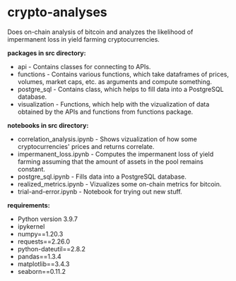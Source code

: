 # crypto-analyses

Does on-chain analysis of bitcoin and analyzes the likelihood of impermanent loss in yield farming cryptocurrencies.

**packages in src directory:**

* api - Contains classes for connecting to APIs.
* functions - Contains various functions, which take dataframes of prices, volumes, market caps, etc. as arguments and compute something.
* postgre_sql - Contains class, which helps to fill data into a PostgreSQL database.
* visualization - Functions, which help with the vizualization of data obtained by the APIs and functions from functions package.

**notebooks in src directory:**
* correlation_analysis.ipynb - Shows vizualization of how some cryptocurrencies' prices and returns correlate.
* impermanent_loss.ipynb - Computes the impermanent loss of yield farming assuming that the amount of assets in the pool remains constant.
* postgre_sql.ipynb - Fills data into a PostgreSQL database.
* realized_metrics.ipynb - Vizualizes some on-chain metrics for bitcoin.
* trial-and-error.ipynb - Notebook for trying out new stuff.

**requirements:**

* Python version 3.9.7
* ipykernel
* numpy==1.20.3
* requests==2.26.0
* python-dateutil==2.8.2
* pandas==1.3.4
* matplotlib==3.4.3
* seaborn==0.11.2

